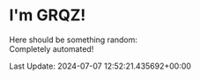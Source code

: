 # I'm GRQZ!
Here should be something random:  
Completely automated!

Last Update: 2024-07-07 12:52:21.435692+00:00
